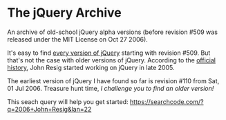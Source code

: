# The jQuery Archive

An archive of old-school jQuery alpha versions (before revision #509 was released under the MIT License on Oct 27 2006).

It's easy to find [every version of jQuery](https://code.jquery.com/jquery/) starting with revision #509. But that's not the case with older versions of jQuery. According to the [official history](https://jquery.org/history/), John Resig started working on jQuery in late 2005.

The earliest version of jQuery I have found so far is revision #110 from Sat, 01 Jul 2006. Treasure hunt time, *I challenge you to find an older version!*

This seach query will help you get started: https://searchcode.com/?q=2006+John+Resig&lan=22
